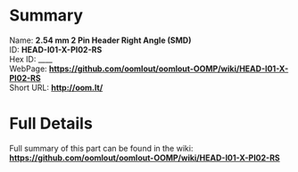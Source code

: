 
Summary
=================
  
Name: __2.54 mm 2 Pin Header Right Angle (SMD)__    
ID: __HEAD-I01-X-PI02-RS__   
Hex ID: ____   
WebPage: __https://github.com/oomlout/oomlout-OOMP/wiki/HEAD-I01-X-PI02-RS__   
Short URL: __http://oom.lt/__   

Full Details
==========================
Full summary of this part can be found in the wiki:   
__https://github.com/oomlout/oomlout-OOMP/wiki/HEAD-I01-X-PI02-RS__    

